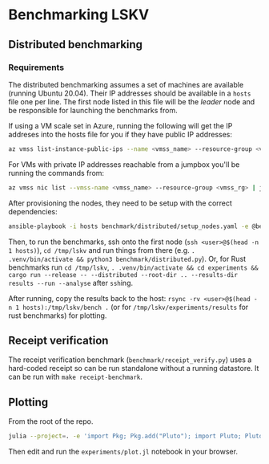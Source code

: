 # Benchmarking LSKV

## Distributed benchmarking

### Requirements

The distributed benchmarking assumes a set of machines are available (running Ubuntu 20.04).
Their IP addresses should be available in a `hosts` file one per line.
The first node listed in this file will be the _leader_ node and be responsible for launching the benchmarks from.

If using a VM scale set in Azure, running the following will get the IP addreses into the hosts file for you if they have public IP addresses:

```sh
az vmss list-instance-public-ips --name <vmss_name> --resource-group <vmss_rg> | jq -r '.[].ipAddress' | tee hosts
```

For VMs with private IP addresses reachable from a jumpbox you'll be running the commands from:

```sh
az vmss nic list --vmss-name <vmss_name> --resource-group <vmss_rg> | jq -r '.[].ipConfigurations[].privateIPAddress' | tee hosts
```

After provisioning the nodes, they need to be setup with the correct dependencies:

```sh
ansible-playbook -i hosts benchmark/distributed/setup_nodes.yaml -e @benchmark/distributed/values.yaml
```

Then, to run the benchmarks, ssh onto the first node (`ssh <user>@$(head -n 1 hosts)`), `cd /tmp/lskv` and run things from there (e.g. `. .venv/bin/activate && python3 benchmark/distributed.py`).
Or, for Rust benchmarks run `cd /tmp/lskv`, `. .venv/bin/activate && cd experiments && cargo run --release -- --distributed --root-dir .. --results-dir results --run --analyse` after `ssh`ing.

After running, copy the results back to the host: `rsync -rv <user>@$(head -n 1 hosts):/tmp/lskv/bench .` (or for `/tmp/lskv/experiments/results` for rust benchmarks) for plotting.

## Receipt verification

The receipt verification benchmark (`benchmark/receipt_verify.py`) uses a hard-coded receipt so can be run standalone without a running datastore.
It can be run with `make receipt-benchmark`.

## Plotting

From the root of the repo.

```sh
julia --project=. -e 'import Pkg; Pkg.add("Pluto"); import Pluto; Pluto.run()'
```

Then edit and run the `experiments/plot.jl` notebook in your browser.
